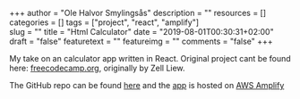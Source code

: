 +++
author = "Ole Halvor Smylingsås"
description = ""
resources = []
categories = []
tags = ["project", "react", "amplify"]  
slug = ""
title = "Html Calculator"
date = "2019-08-01T00:30:31+02:00"
draft = "false"
featuretext = ""
featureimg = ""
comments = "false"
+++

My take on an calculator app written in React. Original project cant be found here: [freecodecamp.org](https://www.freecodecamp.org/news/how-to-build-an-html-calculator-app-from-scratch-using-javascript-4454b8714b98/), originally by Zell Liew.   
<!--more-->
The GitHub repo can be found [here](https://github.com/olehsm/html-react-ampliffy-calc) and the [app](https://master.da3nzdsjs3zqd.amplifyapp.com/) is hosted on [AWS Amplify](https://aws.amazon.com/amplify/)

